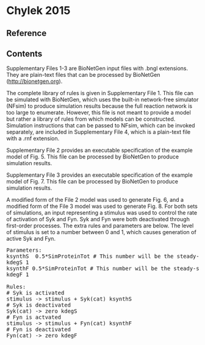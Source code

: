 # Chylek 2015
## Reference

## Contents
Supplementary Files 1-3 are BioNetGen input files with .bngl extensions. 
They are plain-text files that can be processed by BioNetGen (http://bionetgen.org).

The complete library of rules is given in Supplementary File 1. 
This file can be simulated with BioNetGen, which uses the built-in network-free simulator (NFsim) to produce simulation results because the full reaction network is too large to enumerate. 
However, this file is not meant to provide a model but rather a library of rules from which models can be constructed. 
Simulation instructions that can be passed to NFsim, which can be invoked separately, are included in Supplementary File 4,
which is a plain-text file with a .rnf extension.

Supplementary File 2 provides an executable specification of the example model of Fig. 5. 
This file can be processed by BioNetGen to produce simulation results.

Supplementary File 3 provides an executable specification of the example model of Fig. 7.
This file can be processed by BioNetGen to produce simulation results.

A modified form of the File 2 model was used to generate Fig. 6, and a modified form of the File 3 model was used to generate Fig. 8. For both sets of simulations, an input representing a stimulus was used to control the rate of activation of Syk and Fyn. Syk and Fyn were both deactivated through first-order processes. The extra rules and parameters are below. The level of stimulus is set to a number between 0 and 1, which causes generation of active Syk and Fyn. 

<pre>
Parameters: 
ksynthS  0.5*SimProteinTot # This number will be the steady-state level of active Syk when stimulus is set to 1 
kdegS 1
ksynthF 0.5*SimProteinTot # This number will be the steady-state level of active Fyn when stimulus is set to 1
kdegF 1

Rules: 
# Syk is activated
stimulus -> stimulus + Syk(cat) ksynthS
# Syk is deactivated
Syk(cat) -> zero kdegS
# Fyn is actvated
stimulus -> stimulus + Fyn(cat) ksynthF
# Fyn is deactivated
Fyn(cat) -> zero kdegF
</pre>
